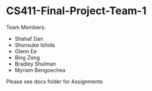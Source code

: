 # CS411-Final-Project-Team-1

Team Members:
- Shahaf Dan
- Shunsuke Ishida
- Glenn Ee
- Bing Zeng
- Bradley Shulman
- Myriam Bengoechea


Please see docs folder for Assignments
